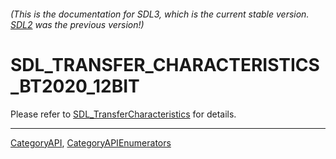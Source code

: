 ###### (This is the documentation for SDL3, which is the current stable version. [SDL2](https://wiki.libsdl.org/SDL2/) was the previous version!)
# SDL_TRANSFER_CHARACTERISTICS_BT2020_12BIT

Please refer to [SDL_TransferCharacteristics](SDL_TransferCharacteristics) for details.

----
[CategoryAPI](CategoryAPI), [CategoryAPIEnumerators](CategoryAPIEnumerators)

